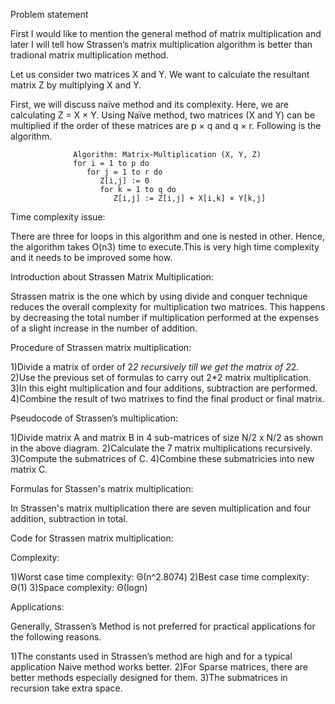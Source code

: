 Problem statement

First I would like to mention the general method of matrix multiplication and later I will tell how Strassen’s matrix multiplication algorithm is better than tradional matrix multiplication method.

Let us consider two matrices X and Y. We want to calculate the resultant matrix Z by multiplying X and Y.

First, we will discuss naïve method and its complexity. Here, we are calculating Z = X × Y. Using Naïve method, two matrices (X and Y) can be multiplied if the order of these matrices are p × q and q × r. Following is the algorithm.

                  Algorithm: Matrix-Multiplication (X, Y, Z) 
                  for i = 1 to p do 
                     for j = 1 to r do 
                        Z[i,j] := 0 
                        for k = 1 to q do 
                           Z[i,j] := Z[i,j] + X[i,k] × Y[k,j]

Time complexity issue:


There are three for loops in this algorithm and one is nested in other. Hence, the algorithm takes O(n3) time to execute.This is very high time complexity and it needs to be improved some how.


Introduction about Strassen Matrix Multiplication:


Strassen matrix is the one which by using divide and conquer technique reduces the overall complexity for multiplication two matrices. This happens by decreasing the total number if multiplication performed at the expenses of a slight increase in the number of addition.


Procedure of Strassen matrix multiplication:


1)Divide a matrix of order of 2*2 recursively till we get the matrix of 2*2.
2)Use the previous set of formulas to carry out 2*2 matrix multiplication.
3)In this eight multiplication and four additions, subtraction are performed.
4)Combine the result of two matrixes to find the final product or final matrix.


Pseudocode of Strassen’s multiplication:


1)Divide matrix A and matrix B in 4 sub-matrices of size N/2 x N/2 as shown in the above diagram.
2)Calculate the 7 matrix multiplications recursively.
3)Compute the submatrices of C.
4)Combine these submatricies into new matrix C.

Formulas for Stassen's matrix multiplication:

In Strassen's matrix multiplication there are seven multiplication and four addition, subtraction in total.


Code for Strassen matrix multiplication:


Complexity:

1)Worst case time complexity: Θ(n^2.8074)
2)Best case time complexity: Θ(1)
3)Space complexity: Θ(logn)

Applications:

Generally, Strassen’s Method is not preferred for practical applications for the following reasons.

1)The constants used in Strassen’s method are high and for a typical application Naive method works better.
2)For Sparse matrices, there are better methods especially designed for them.
3)The submatrices in recursion take extra space.


